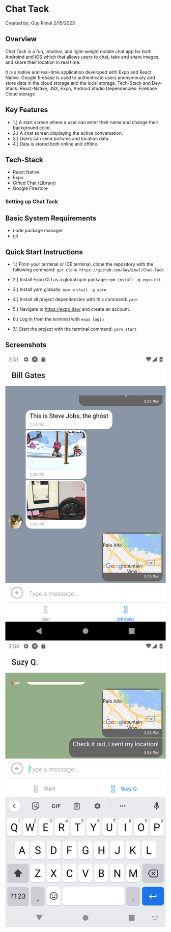 # Chat Tack
Created by: Guy Rimel 2/15/2023

## Overview
Chat Tack is a fun, intuitive, and light-weight mobile chat app for both Androind and iOS which that allows users to chat, take and share images, and share their location in real time.

It is a native and real-time application developed with Expo and React Native. 
Google firebase is used to authenticate users anonymously and store data in the cloud storage and the local storage.
Tech-Stack and Dev-Stack: React-Native, JSX, Expo, Android Studio 
Dependencies: Firebase Cloud storage

## Key Features
- 1.) A start screen where a user can enter their name and change their background color.
- 2.) A chat screen displaying the active conversation.
- 3.) Users can send pictures and location data.
- 4.) Data is stored both online and offline.

## Tech-Stack
* React Native
* Expo
* Gifted Chat (Library)
* Google Firestore

### Setting up Chat Tack
## Basic System Requirements
- node package manager
- git

## Quick Start Instructions
- 1.) From your terminal or IDE terminal, clone the repository with the following command:
  `git clone https://github.com/GuyRimel/Chat-Tack`

- 2.) Install Expo CLI as a global npm package: `npm install -g expo-cli`

- 3.) Install yarn globally: `npm install -g yarn`

- 4.) Install all project dependencies with this command: `yarn`

- 5.) Navigate to https://expo.dev/ and create an account.

- 6.) Log in from the terminal with `expo login`

- 7.) Start the project with the terminal command: `yarn start`

## Screenshots

![screenshot](assets/Chat_Tack_screenshot1.png)
![screenshot](assets/Chat_Tack_screenshot2.png)